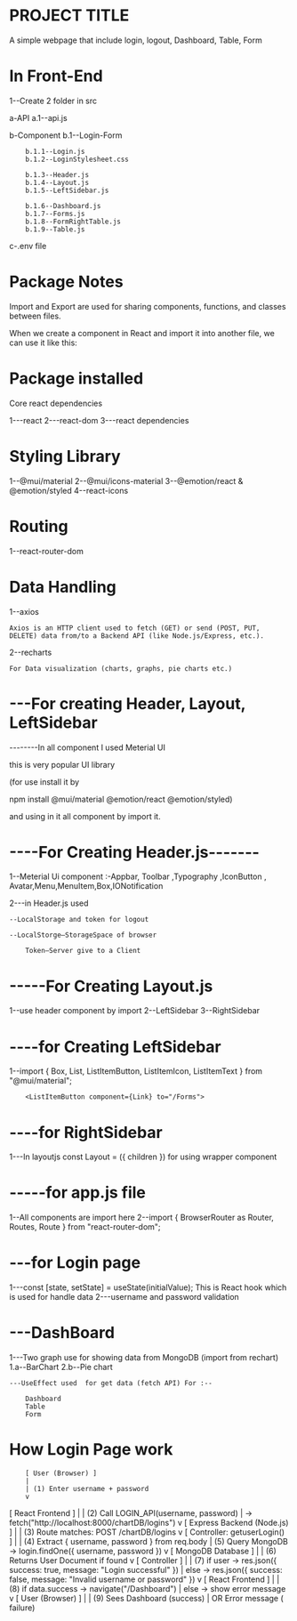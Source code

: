 # PROJECT TITLE

A simple webpage that include login, logout, Dashboard, Table, Form

# In Front-End

  1--Create 2 folder in  src

  a-API
	a.1--api.js

  b-Component
	b.1--Login-Form
		
		b.1.1--Login.js
		b.1.2--LoginStylesheet.css

		b.1.3--Header.js
		b.1.4--Layout.js
		b.1.5--LeftSidebar.js
		
		b.1.6--Dashboard.js
		b.1.7--Forms.js
		b.1.8--FormRightTable.js
		b.1.9--Table.js

 c-.env file

# Package Notes

Import and Export are used for sharing components, functions, and classes between files.

When we create a component in React and import it into another file, we can use it like this:

<Component />

# Package installed

Core react dependencies

1---react
2---react-dom
3---react dependencies

# Styling Library

1--@mui/material
2--@mui/icons-material
3--@emotion/react & @emotion/styled
4--react-icons


# Routing

1--react-router-dom

# Data Handling

1--axios

	Axios is an HTTP client used to fetch (GET) or send (POST, PUT, DELETE) data from/to a Backend API (like Node.js/Express, etc.).

2--recharts

	For Data visualization (charts, graphs, pie charts etc.)



# ---For creating Header, Layout, LeftSidebar

--------In all component I used Meterial UI 

   this is very popular UI library

(for use install it by    

npm install @mui/material @emotion/react @emotion/styled)

and using in it all component by import it.

#     ----For Creating Header.js------- 

1--Meterial Ui component :-Appbar, Toolbar  ,Typography  ,IconButton  , Avatar,Menu,MenuItem,Box,IONotification 

 

2---in Header.js used  

	--LocalStorage and token for logout  

	--LocalStorge—StorageSpace of browser 

        Token—Server give to a Client 


#   -----For Creating Layout.js


1--use header component by import
2--LeftSidebar
3--RightSidebar


# ----for Creating LeftSidebar

1--import { Box, List, ListItemButton, ListItemIcon, ListItemText } from "@mui/material";

	    <ListItemButton component={Link} to="/Forms">
		

# ----for RightSidebar

1---In layoutjs    const Layout = ({ children })
			for using wrapper component


# -----for app.js file

1--All components are import here
2--import { BrowserRouter as Router, Routes, Route } from "react-router-dom";



# ---for Login page

1---const [state, setState] = useState(initialValue);
	This is React hook which is used for handle data
2---username and password validation 


# ---DashBoard

1---Two graph use for showing data from MongoDB   (import from rechart)
	1.a--BarChart
	2.b--Pie chart

    ---UseEffect used  for get data (fetch API) For :--

		Dashboard
		Table
		Form

# How Login Page work


        [ User (Browser) ]
        |
        | (1) Enter username + password
        v
[ React Frontend ]
        |
        | (2) Call LOGIN_API(username, password)
        |     → fetch("http://localhost:8000/chartDB/logins")
        v
[ Express Backend (Node.js) ]
        |
        | (3) Route matches: POST /chartDB/logins
        v
[ Controller: getuserLogin() ]
        |
        | (4) Extract { username, password } from req.body
        | (5) Query MongoDB → login.findOne({ username, password })
        v
[ MongoDB Database ]
        |
        | (6) Returns User Document if found
        v
[ Controller ]
        |
        | (7) if user → res.json({ success: true, message: "Login successful" })
        |     else     → res.json({ success: false, message: "Invalid username or password" })
        v
[ React Frontend ]
        |
        | (8) if data.success → navigate("/Dashboard")
        |     else → show error message
        v
[ User (Browser) ]
        |
        | (9) Sees Dashboard (success) 
        |     OR Error message ( failure)








